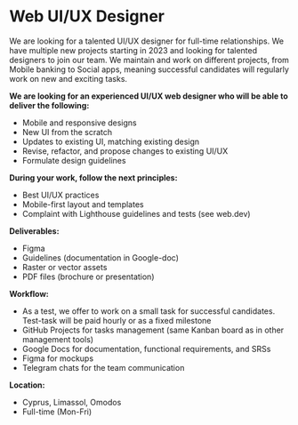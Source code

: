 # Web UI/UX Designer

We are looking for a talented UI/UX designer for full-time relationships. We have multiple new projects starting in 2023 and looking for talented designers to join our team. We maintain and work on different projects, from Mobile banking to Social apps, meaning successful candidates will regularly work on new and exciting tasks.

__We are looking for an experienced UI/UX web designer who will be able to deliver the following:__

- Mobile and responsive designs
- New UI from the scratch
- Updates to existing UI, matching existing design
- Revise, refactor, and propose changes to existing UI/UX
- Formulate design guidelines

__During your work, follow the next principles:__

- Best UI/UX practices
- Mobile-first layout and templates
- Complaint with Lighthouse guidelines and tests (see web.dev)

__Deliverables:__

- Figma
- Guidelines (documentation in Google-doc)
- Raster or vector assets
- PDF files (brochure or presentation)

__Workflow:__

- As a test, we offer to work on a small task for successful candidates.
Test-task will be paid hourly or as a fixed milestone
- GitHub Projects for tasks management (same Kanban board as in other management tools)
- Google Docs for documentation, functional requirements, and SRSs
- Figma for mockups
- Telegram chats for the team communication

__Location:__

- Cyprus, Limassol, Omodos
- Full-time (Mon-Fri)
